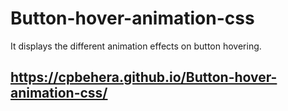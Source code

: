 # Button-hover-animation-css
 It displays the different animation effects on button hovering.
## https://cpbehera.github.io/Button-hover-animation-css/
